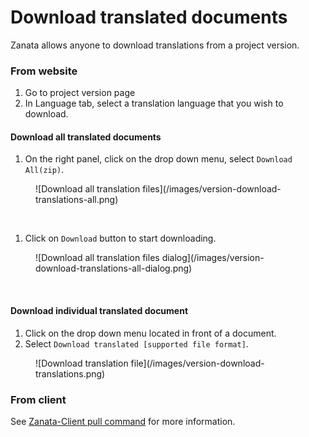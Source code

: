 # Download translated documents

Zanata allows anyone to download translations from a project version.

### From website

1. Go to project version page
1. In Language tab, select a translation language that you wish to download.

#### Download all translated documents

1. On the right panel, click on the drop down menu, select `Download All(zip)`.
<figure>
![Download all translation files](/images/version-download-translations-all.png)
</figure>
<br/>

1. Click on `Download` button to start downloading.
<figure>
![Download all translation files dialog](/images/version-download-translations-all-dialog.png)
</figure>
<br/>

#### Download individual translated document

1. Click on the drop down menu located in front of a document.
1. Select `Download translated [supported file format]`.
<figure>
![Download translation file](/images/version-download-translations.png)
</figure>

### From client

See [Zanata-Client pull command](/client/commands/pull) for more information.
